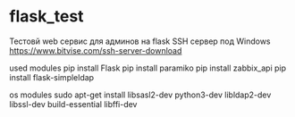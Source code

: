 # flask_test
Тестовй web сервис для админов на flask
SSH сервер под Windows https://www.bitvise.com/ssh-server-download

used modules
pip install Flask
pip install paramiko
pip install zabbix_api
pip install flask-simpleldap


os modules
sudo apt-get install libsasl2-dev python3-dev libldap2-dev libssl-dev build-essential libffi-dev 

